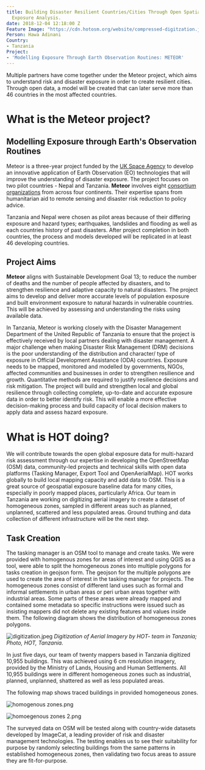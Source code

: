 ```yaml
---
title: Building Disaster Resilient Countries/Cities Through Open Spatial Data and
  Exposure Analysis.
date: 2018-12-04 12:18:00 Z
Feature Image: "https://cdn.hotosm.org/website/compressed-digitzation.jpg"
Person: Hawa Adinani
Country:
- Tanzania
Project:
- 'Modelling Exposure Through Earth Observation Routines: METEOR'
---
```


Multiple partners have come together under the Meteor project, which aims to understand risk and disaster exposure in order to create resilient cities.  Through open data, a model will be created that can later serve more than 46 countries in the most affected countries.  

# What is the Meteor project? 

## Modelling Exposure through Earth's Observation  Routines


Meteor is a three-year project funded by the [UK Space Agency](https://www.gov.uk/government/organisations/uk-space-agency) to develop an innovative application of Earth Observation (EO) technologies that will improve the understanding of disaster exposure. The project focuses on two pilot countries - Nepal and Tanzania. **Meteor** involves eight [consortium organizations](http://www.meteor-project.org/partners) from across four continents. Their expertise spans from humanitarian aid to remote sensing and disaster risk reduction to policy advice.


Tanzania and Nepal were chosen as pilot areas because of their differing exposure and hazard types; earthquakes, landslides and flooding as well as each countries history of past disasters.
After project completion in both countries, the process and models developed will be replicated in at least 46 developing countries.

## Project Aims

**Meteor** aligns with Sustainable Development Goal 13; to reduce the number of deaths and the number of people affected by disasters, and to strengthen resilience and adaptive capacity to natural disasters. The project aims to develop and deliver more accurate levels of population exposure and built environment exposure to natural hazards in vulnerable countries. This will be achieved by assessing and understanding the risks using available data. 

In Tanzania, Meteor is working closely with the Disaster Management Department of the United Republic of Tanzania to ensure that the project is effectively received by local partners dealing with disaster management. A major challenge when making Disaster Risk Management (DRM) decisions is the poor understanding of the distribution and character/ type of exposure in Official Development Assistance (ODA) countries. Exposure needs to be mapped, monitored and modelled by governments, NGOs, affected communities and businesses in order to strengthen resilience and growth. Quantitative methods are required to justify resilience decisions and risk mitigation. The project will build and strengthen local and global resilience through collecting complete, up-to-date and accurate exposure data in order to better identify risk. This will enable a more effective decision-making process and build capacity of local decision makers to apply data and assess hazard exposure.

# What is HOT doing?

We will contribute towards the open global exposure data for multi-hazard risk assessment through our expertise in developing the OpenStreetMap (OSM) data, community-led projects and technical skills with open data platforms (Tasking Manager, Export Tool and OpenAerialMap). HOT works globally to build local mapping capacity and add data to OSM. This is a great source of geospatial exposure baseline data for many cities, especially in poorly mapped places, particularly Africa. Our team in Tanzania are working on digitizing aerial imagery to create a dataset of homogeneous zones, sampled in different areas such as planned, unplanned, scattered and less populated areas. Ground truthing and data collection of different infrastructure will be the next step.

## Task Creation

The tasking manager is an OSM tool to manage and create tasks. We were provided with homogenous zones for areas of interest and using QGIS as a tool, were able to split the homogeneous zones into multiple polygons for tasks creation in geojson form. The geojson for the multiple polygons are used to create the area of interest in the tasking manager for projects. The homogeneous zones consist of different land uses such as formal and informal settlements in urban areas or peri urban areas together with industrial areas. Some parts of these areas were already mapped and contained some metadata so specific instructions were issued such as insisting mappers did not delete any existing features and values inside them. The following diagram shows the distribution of  homogeneous zones polygons.


![digitization.jpeg](https://cdn.hotosm.org/website/digitization.jpeg)
*Digitization of Aerial Imagery by HOT- team in Tanzania; Photo, HOT, Tanzania.*

In just five days, our team of twenty mappers based in Tanzania  digitized 10,955 buildings. This was achieved using 6 cm resolution imagery,  provided by the Ministry of Lands, Housing and Human Settlements. All 10,955 buildings were in different homogeneous zones such as industrial, planned, unplanned, shattered as well as less populated areas. 

The following map shows traced buildings in provided homogeneous zones.


![homogenous zones.png](https://cdn.hotosm.org/website/homogenous+zones.png)


![homoegenous zones 2.png](https://cdn.hotosm.org/website/homoegenous+zones+2.png)

The surveyed data on OSM will be tested along with country-wide datasets developed by ImageCat, a leading provider of risk and disaster management technologies. The testing enables us to see their suitability for purpose by randomly selecting buildings from the same patterns in established homogeneous zones, then validating two focus areas to assure they are fit-for-purpose.

